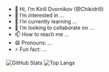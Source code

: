 - 👋 Hi, I’m Kirill Dvornikov (@Chikidrill)
- 👀 I’m interested in ...
- 🌱 I’m currently learning ...
- 💞️ I’m looking to collaborate on ...
- 📫 How to reach me ...
- 😄 Pronouns: ...
- ⚡ Fun fact: ...

![GitHub Stats](https://github-readme-stats.vercel.app/api?username=Chikidrill&show_icons=true&theme=tokyonight)
![Top Langs](https://github-readme-stats.vercel.app/api/top-langs/?username=Chikidrill&layout=compact&theme=tokyonight)
